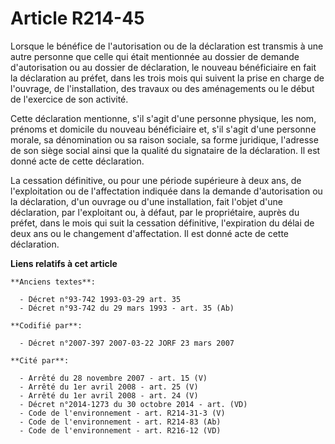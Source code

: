 # Article R214-45

Lorsque le bénéfice de l'autorisation ou de la déclaration est transmis à une autre personne que celle qui était mentionnée
au dossier de demande d'autorisation ou au dossier de déclaration, le nouveau bénéficiaire en fait la déclaration au préfet,
dans les trois mois qui suivent la prise en charge de l'ouvrage, de l'installation, des travaux ou des aménagements ou le
début de l'exercice de son activité.

Cette déclaration mentionne, s'il s'agit d'une personne physique, les nom, prénoms et domicile du nouveau bénéficiaire et,
s'il s'agit d'une personne morale, sa dénomination ou sa raison sociale, sa forme juridique, l'adresse de son siège social
ainsi que la qualité du signataire de la déclaration. Il est donné acte de cette déclaration.

La cessation définitive, ou pour une période supérieure à deux ans, de l'exploitation ou de l'affectation indiquée dans la
demande d'autorisation ou la déclaration, d'un ouvrage ou d'une installation, fait l'objet d'une déclaration, par
l'exploitant ou, à défaut, par le propriétaire, auprès du préfet, dans le mois qui suit la cessation définitive, l'expiration
du délai de deux ans ou le changement d'affectation. Il est donné acte de cette déclaration.

**Liens relatifs à cet article**

	**Anciens textes**:

	  - Décret n°93-742 1993-03-29 art. 35
	  - Décret n°93-742 du 29 mars 1993 - art. 35 (Ab)

	**Codifié par**:

	  - Décret n°2007-397 2007-03-22 JORF 23 mars 2007

	**Cité par**:

	  - Arrêté du 28 novembre 2007 - art. 15 (V)
	  - Arrêté du 1er avril 2008 - art. 25 (V)
	  - Arrêté du 1er avril 2008 - art. 24 (V)
	  - Décret n°2014-1273 du 30 octobre 2014 - art. (VD)
	  - Code de l'environnement - art. R214-31-3 (V)
	  - Code de l'environnement - art. R214-83 (Ab)
	  - Code de l'environnement - art. R216-12 (VD)
